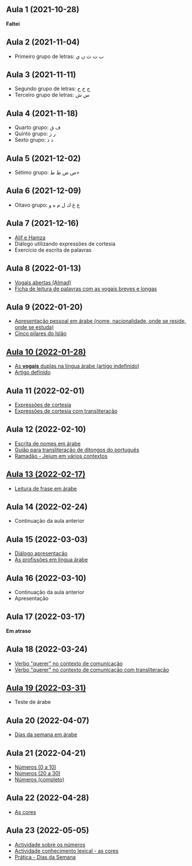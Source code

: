 ## Aula 1 (2021-10-28)

**Faltei**

## Aula 2 (2021-11-04)

- Primeiro grupo de letras: ب ت ث ن ي

## Aula 3 (2021-11-11)

- Segundo grupo de letras: ج خ ح
- Terceiro grupo de letras: س ش

## Aula 4 (2021-11-18)

- Quarto grupo: ف ق
- Quinto grupo: ر ز
- Sexto grupo: د ذ

## Aula 5 (2021-12-02)

- Sétimo grupo: ص ض ظ ط=

## Aula 6 (2021-12-09)

- Oitavo grupo: ع غ ك ل م ه و 

## Aula 7 (2021-12-16)

- [Alif e Hamza](../anexos/aula7/Alif%20ا%20e%20Hamza.pdf)
- Diálogo utilizando expressões de cortesia
- Exercício de escrita de palavras

## Aula 8 (2022-01-13)

- [Vogais abertas (Almad)](../anexos/aula8/As%20vogais%20longas%20na%20língua%20árabe.doc-2020.pdf)
- [Ficha de leitura de palavras com as vogais breves e longas](../anexos/aula8/Atividade_Leitura%20de%20palavras%20árabe_vogais%20breves%20e%20longas.pdf)

## Aula 9 (2022-01-20)

- [Apresentação pessoal em árabe (nome, nacionalidade, onde se reside, onde se estuda)](../anexos/aula9/apresentação%20pessoal%20em%20Árabe.pdf)
- [Cinco pilares do Islão](../anexos/aula9/Pilares%20do%20Islao_arkane%20islame.pdf)

## [Aula 10 (2022-01-28)](aula10.md)

- [As **vogais** duplas na língua árabe (artigo indefinido)](../anexos/aula10/2022_%20As%20vogais%20duplas.pdf)
- [Artigo definido](../anexos/aula10/2022_Artigo%20definido.pdf)

## Aula 11 (2022-02-01)

- [Expressões de cortesia](../anexos/aula11/2022_Expressoes%20de%20cortesia_%20cumprimentos-%20despedida_%20%20FICHA%20DA%20LEITURA.pdf)
- [Expressões de cortesia com transliteração](../anexos/aula11/2022_Transliteração_Expressoes%20de%20cortesia_%20cumprimentos-%20despedida_.pdf)

## Aula 12 (2022-02-10)

- [Escrita de nomes em árabe](../anexos/aula12/Escrita%20dos%20nomes%20em%20árabe_%202020.pdf)
- [Guião para transliteração de ditongos do português](../aula12/../anexos/aula12/Guiao%20de%20escrever%20nomes%20em%20arabe_%20que%20diptongo.pdf)
- [Ramadão - Jejum em vários contextos](../anexos/aula12/Ramadão_%20jejum%20praticado%20em%20vários%20contextos.pdf)

## [Aula 13 (2022-02-17)](aula13.md)

- [Leitura de frase em árabe](../anexos/aula13/2021_Leitura%20de%20frases%20curtas%20com%20vogais%20breves%20e%20longas_.pdf)

## Aula 14 (2022-02-24)

- Continuação da aula anterior

## Aula 15 (2022-03-03)

- [Diálogo apresentação](../anexos/aula15/Diálogo_Apresentação_Profissão.pdf)
- [As profissões em língua árabe](../anexos/aula15/As%20profissões%20na%20língua%20árabe.pdf)

## Aula 16 (2022-03-10)

- Continuação da aula anterior
- Apresentação

## Aula 17 (2022-03-17)

**Em atraso**

## Aula 18 (2022-03-24)

- [Verbo "querer" no contexto de comunicação](../anexos/aula18/contexto%20de%20comida%20e%20café%20_%20ÀRABE.pdf)
- [Verbo "querer" no contexto de comunicação com transliteração](../anexos/aula18/Ficha_com_%20a%20transliteração.pdf)

## [Aula 19 (2022-03-31)](aula19.md)

- Teste de árabe

## Aula 20 (2022-04-07)

- [Dias da semana em árabe](../anexos/aula20/Ficha%20DIAS%20DA%20SEMANA_ÁRABE.pdf)

## Aula 21 (2022-04-21)

- [Números (0 a 10)](../anexos/aula21/2022_%20Ficha_%20numeros%20em%20arabe_%200%20_%2010.pdf)
- [Números (20 a 30)](../anexos/aula21/2022_%20ficha%20_%20numeros%20em%20arabe_%2020_%2030_%20etc_.pdf)
- [Números (completo)](../anexos/aula21/2022_Numeros_%20na%20Lingua%20Árabe_%20completo.pdf)

## Aula 22 (2022-04-28)

- [As cores](../anexos/aula22/2022_%20ficha%20_%20numeros%20em%20arabe_%2020_%2030_%20etc_.pdf)

## Aula 23 (2022-05-05)

- [Actividade sobre os números](../anexos/aula23/2022_Atividade%20sobre%20os%20números-pdf.pdf)
- [Actividade conhecimento lexical - as cores](../anexos/aula23/2022_Atividade_%20conhecimento%20lexical_As%20cores.pdf)
- [Prática - Dias da Semana](../anexos/aula23/2022_Pr%C3%A1tica_%20Dias%20da%20semana-%20%C3%81rabe.pdf)